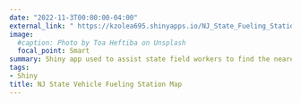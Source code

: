 ```yaml
---
date: "2022-11-3T00:00:00-04:00"
external_link: " https://kzolea695.shinyapps.io/NJ_State_Fueling_Stations_Map/"
image:
  #caption: Photo by Toa Heftiba on Unsplash
  focal_point: Smart
summary: Shiny app used to assist state field workers to find the nearest state vehicle fueling station closest to their field site. The data used in the app was web scraped from the following website: https://www.nj.gov/treasury/administration/statewide-support/motor-fuel-locations.shtml using the rvest package.
tags:
- Shiny
title: NJ State Vehicle Fueling Station Map
---
```

  